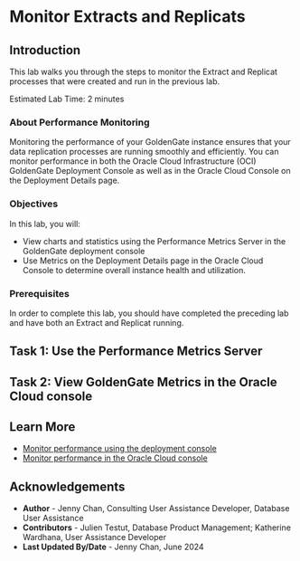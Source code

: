 # Monitor Extracts and Replicats

## Introduction

This lab walks you through the steps to monitor the Extract and Replicat processes that were created and run in the previous lab.

Estimated Lab Time: 2 minutes

### About Performance Monitoring

Monitoring the performance of your GoldenGate instance ensures that your data replication processes are running smoothly and efficiently. You can monitor performance in both the Oracle Cloud Infrastructure (OCI) GoldenGate Deployment Console as well as in the Oracle Cloud Console on the Deployment Details page.

### Objectives

In this lab, you will:
* View charts and statistics using the Performance Metrics Server in the GoldenGate deployment console
* Use Metrics on the Deployment Details page in the Oracle Cloud Console to determine overall instance health and utilization.

### Prerequisites

In order to complete this lab, you should have completed the preceding lab and have both an Extract and Replicat running.

## Task 1: Use the Performance Metrics Server

[](include:02-performance-metrics-server-23ai.md)

## Task 2: View GoldenGate Metrics in the Oracle Cloud console

[](include:03-viewing-gg-metrics-console-23ai.md)

## Learn More

* [Monitor performance using the deployment console](https://docs.oracle.com/en/cloud/paas/goldengate-service/alllr/)
* [Monitor performance in the Oracle Cloud console](https://docs.oracle.com/en/cloud/paas/goldengate-service/vddvk/)

## Acknowledgements
* **Author** - Jenny Chan, Consulting User Assistance Developer, Database User Assistance
* **Contributors** -  Julien Testut, Database Product Management; Katherine Wardhana, User Assistance Developer
* **Last Updated By/Date** - Jenny Chan, June 2024

